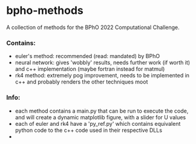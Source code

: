 # bpho-methods
A collection of methods for the BPhO 2022 Computational Challenge.

### Contains:
- euler's method: recommended (read: mandated) by BPhO
- neural network: gives 'wobbly' results, needs further work (if worth it) and c++ implementation (maybe fortran instead for matmul)
- rk4 method: extremely pog improvement, needs to be implemented in c++ and probably renders the other techniques moot

### Info:
- each method contains a main.py that can be run to execute the code, and will create a dynamic matplotlib figure, with a slider for U values
- each of euler and rk4 have a 'py_ref.py' which contains equivalent python code to the c++ code used in their respective DLLs
- 